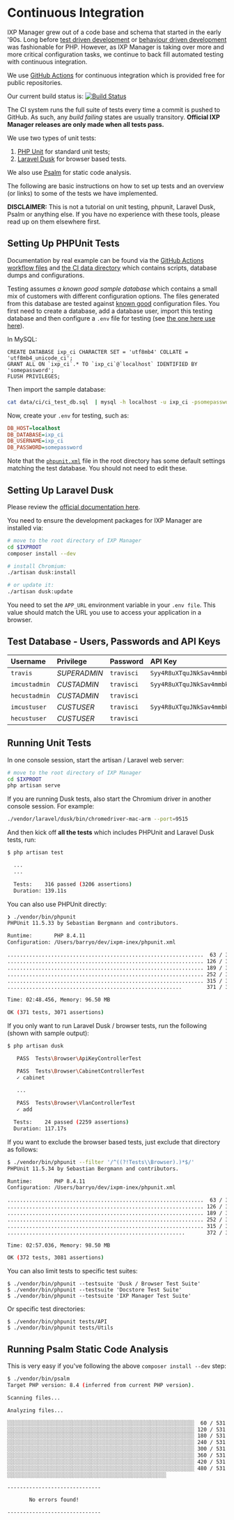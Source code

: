 # Continuous Integration

IXP Manager grew out of a code base and schema that started in the early '90s. Long before [test driven development](http://phpunit.de/) or [behaviour driven development](http://behat.org/) was fashionable for PHP. However, as IXP Manager is taking over more and more critical configuration tasks, we continue to back fill automated testing with continuous integration.

We use [GitHub Actions](https://github.com/features/actions) for continuous integration which is provided free for public repositories.

Our current build status is: [![Build Status](https://github.com/inex/IXP-Manager/actions/workflows/ci-ex-dusk.yml/badge.svg)](https://github.com/inex/IXP-Manager/actions)

The CI system runs the full suite of tests every time a commit is pushed to GitHub. As such, any *build failing* states are usually transitory. **Official IXP Manager releases are only made when all tests pass.**

We use two types of unit tests:

1. [PHP Unit](http://phpunit.de/) for standard unit tests;
2. [Laravel Dusk](https://laravel.com/docs/5.6/dusk) for browser based tests.

We also use [Psalm](https://psalm.dev/) for static code analysis.

The following are basic instructions on how to set up tests and an overview (or links) to some of the tests we have implemented.

**DISCLAIMER:** This is not a tutorial on unit testing, phpunit, Laravel Dusk, Psalm or anything else. If you have no experience with these tools, please read up on them elsewhere first.


## Setting Up PHPUnit Tests

Documentation by real example can be found via the [GitHub Actions workflow files](https://github.com/inex/IXP-Manager/tree/master/.github/workflows) and [the CI data directory](https://github.com/inex/IXP-Manager/tree/master/data/ci) which contains scripts, database dumps and configurations.

Testing assumes *a known good sample database* which contains a small mix of customers with different configuration options. The files generated from this database are tested against [known good](https://github.com/inex/IXP-Manager/tree/master/data/ci/known-good) configuration files. You first need to create a database, add a database user, import this testing database and then configure a `.env` file for testing (see [the one here use here](https://github.com/inex/IXP-Manager/blob/master/.env.ci)).

In MySQL:

```mysql
CREATE DATABASE ixp_ci CHARACTER SET = 'utf8mb4' COLLATE = 'utf8mb4_unicode_ci';
GRANT ALL ON `ixp_ci`.* TO `ixp_ci`@`localhost` IDENTIFIED BY 'somepassword';
FLUSH PRIVILEGES;
```

Then import the sample database:

```sh
cat data/ci/ci_test_db.sql  | mysql -h localhost -u ixp_ci -psomepassword ixp_ci
```

Now, create your `.env` for testing, such as:

```ini
DB_HOST=localhost
DB_DATABASE=ixp_ci
DB_USERNAME=ixp_ci
DB_PASSWORD=somepassword
```

Note that the [`phpunit.xml`](https://github.com/inex/IXP-Manager/blob/master/phpunit.xml) file in the root directory has some default settings matching the test database. You should not need to edit these.

## Setting Up Laravel Dusk

Please review the [official documentation here](https://laravel.com/docs/master/dusk).

You need to ensure the development packages for IXP Manager are installed via:

```sh
# move to the root directory of IXP Manager
cd $IXPROOT
composer install --dev

# install Chromium:
./artisan dusk:install

# or update it:
./artisan dusk:update
```

You need to set the `APP_URL` environment variable in your `.env file`. This value should match the URL you use to access your application in a browser.

## Test Database - Users, Passwords and API Keys

| Username | Privilege | Password | API Key |
|:--|:--|:--|:--|
| `travis` | *SUPERADMIN* | `travisci` | `Syy4R8uXTquJNkSav4mmbk5eZWOgoc6FKUJPqOoGHhBjhsC9` |
| `imcustadmin` | *CUSTADMIN* | `travisci` |  `Syy4R8uXTquJNkSav4mmbk5eZWOgoc6FKUJPqOoGHhBjhsC8` |
| `hecustadmin` | *CUSTADMIN* | `travisci` | |
| `imcustuser` | *CUSTUSER* | `travisci` | `Syy4R8uXTquJNkSav4mmbk5eZWOgoc6FKUJPqOoGHhBjhsC7` |
| `hecustuser` | *CUSTUSER* | `travisci` | |


## Running Unit Tests

In one console session, start the artisan / Laravel web server:

```sh
# move to the root directory of IXP Manager
cd $IXPROOT
php artisan serve
```

If you are running Dusk tests, also start the Chromium driver in another console session. For example:

```sh
./vendor/laravel/dusk/bin/chromedriver-mac-arm --port=9515
```

And then kick off **all the tests** which includes PHPUnit and Laravel Dusk tests, run:

```sh
$ php artisan test

  ...
  ...

  Tests:    316 passed (3206 assertions)
  Duration: 139.11s
```

You can also use PHPUnit directly:

```sh
❯ ./vendor/bin/phpunit
PHPUnit 11.5.33 by Sebastian Bergmann and contributors.

Runtime:       PHP 8.4.11
Configuration: /Users/barryo/dev/ixpm-inex/phpunit.xml

...............................................................  63 / 371 ( 16%)
............................................................... 126 / 371 ( 33%)
............................................................... 189 / 371 ( 50%)
............................................................... 252 / 371 ( 67%)
............................................................... 315 / 371 ( 84%)
........................................................        371 / 371 (100%)

Time: 02:48.456, Memory: 96.50 MB

OK (371 tests, 3071 assertions)
```

If you only want to run Laravel Dusk / browser tests, run the following (shown with sample output):

```sh
$ php artisan dusk

   PASS  Tests\Browser\ApiKeyControllerTest

   PASS  Tests\Browser\CabinetControllerTest
   ✓ cabinet
 
   ...

   PASS  Tests\Browser\VlanControllerTest
   ✓ add

  Tests:    24 passed (2259 assertions)
  Duration: 117.17s
```

If you want to exclude the browser based tests, just exclude that directory as follows:

```sh
$ ./vendor/bin/phpunit --filter '/^((?!Tests\\Browser).)*$/'
PHPUnit 11.5.34 by Sebastian Bergmann and contributors.

Runtime:       PHP 8.4.11
Configuration: /Users/barryo/dev/ixpm-inex/phpunit.xml

...............................................................  63 / 372 ( 16%)
............................................................... 126 / 372 ( 33%)
............................................................... 189 / 372 ( 50%)
............................................................... 252 / 372 ( 67%)
............................................................... 315 / 372 ( 84%)
.........................................................       372 / 372 (100%)

Time: 02:57.036, Memory: 98.50 MB

OK (372 tests, 3081 assertions)
```

You can also limit tests to specific test suites:

```
$ ./vendor/bin/phpunit --testsuite 'Dusk / Browser Test Suite'
$ ./vendor/bin/phpunit --testsuite 'Docstore Test Suite'
$ ./vendor/bin/phpunit --testsuite 'IXP Manager Test Suite'
```

Or specific test directories:

```
$ ./vendor/bin/phpunit tests/API
$ ./vendor/bin/phpunit tests/Utils
```


## Running Psalm Static Code Analysis

This is very easy if you've following the above `composer install --dev` step:

```sh
$ ./vendor/bin/psalm
Target PHP version: 8.4 (inferred from current PHP version).

Scanning files...

Analyzing files...

░░░░░░░░░░░░░░░░░░░░░░░░░░░░░░░░░░░░░░░░░░░░░░░░░░░░░░░░░░░░  60 / 531 (11%)
░░░░░░░░░░░░░░░░░░░░░░░░░░░░░░░░░░░░░░░░░░░░░░░░░░░░░░░░░░░░ 120 / 531 (22%)
░░░░░░░░░░░░░░░░░░░░░░░░░░░░░░░░░░░░░░░░░░░░░░░░░░░░░░░░░░░░ 180 / 531 (33%)
░░░░░░░░░░░░░░░░░░░░░░░░░░░░░░░░░░░░░░░░░░░░░░░░░░░░░░░░░░░░ 240 / 531 (45%)
░░░░░░░░░░░░░░░░░░░░░░░░░░░░░░░░░░░░░░░░░░░░░░░░░░░░░░░░░░░░ 300 / 531 (56%)
░░░░░░░░░░░░░░░░░░░░░░░░░░░░░░░░░░░░░░░░░░░░░░░░░░░░░░░░░░░░ 360 / 531 (67%)
░░░░░░░░░░░░░░░░░░░░░░░░░░░░░░░░░░░░░░░░░░░░░░░░░░░░░░░░░░░░ 420 / 531 (79%)
░░░░░░░░░░░░░░░░░░░░░░░░░░░░░░░░░░░░░░░░░░░░░░░░░░░░░░░░░░░░ 480 / 531 (90%)
░░░░░░░░░░░░░░░░░░░░░░░░░░░░░░░░░░░░░░░░░░░░░░░░░░░

------------------------------

       No errors found!

------------------------------
```

